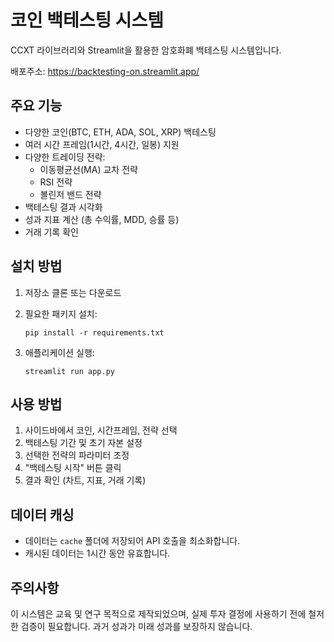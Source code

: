 # 코인 백테스팅 시스템

CCXT 라이브러리와 Streamlit을 활용한 암호화폐 백테스팅 시스템입니다.

배포주소: https://backtesting-on.streamlit.app/

## 주요 기능

- 다양한 코인(BTC, ETH, ADA, SOL, XRP) 백테스팅
- 여러 시간 프레임(1시간, 4시간, 일봉) 지원
- 다양한 트레이딩 전략:
  - 이동평균선(MA) 교차 전략
  - RSI 전략
  - 볼린저 밴드 전략
- 백테스팅 결과 시각화
- 성과 지표 계산 (총 수익률, MDD, 승률 등)
- 거래 기록 확인

## 설치 방법

1. 저장소 클론 또는 다운로드

2. 필요한 패키지 설치:

   ```
   pip install -r requirements.txt
   ```

3. 애플리케이션 실행:
   ```
   streamlit run app.py
   ```

## 사용 방법

1. 사이드바에서 코인, 시간프레임, 전략 선택
2. 백테스팅 기간 및 초기 자본 설정
3. 선택한 전략의 파라미터 조정
4. "백테스팅 시작" 버튼 클릭
5. 결과 확인 (차트, 지표, 거래 기록)

## 데이터 캐싱

- 데이터는 `cache` 폴더에 저장되어 API 호출을 최소화합니다.
- 캐시된 데이터는 1시간 동안 유효합니다.

## 주의사항

이 시스템은 교육 및 연구 목적으로 제작되었으며, 실제 투자 결정에 사용하기 전에 철저한 검증이 필요합니다. 과거 성과가 미래 성과를 보장하지 않습니다.
